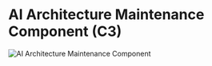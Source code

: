 # AI Architecture Maintenance Component (C3)

![AI Architecture Maintenance Component](/C4/images/ai-architecture-maintenance-component.drawio.svg)

